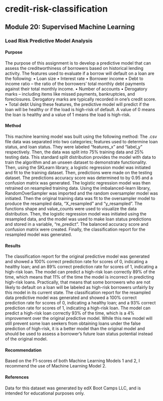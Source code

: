 # credit-risk-classification

## Module 20: Supervised Machine Learning 
### Load Risk Predictive Model Analysis
#### Purpose
The purpose of this assignment is to develop a predictive model that can assess the creditworthiness of borrowers based on historical lending activity. The features used to evaluate if a borrow will default on a loan are the following: 
•	Loan size
•	Interest rate
•	Borrower income
•	Debt to income ratio – the ratio of the borrowers’ total monthly debt payments against their total monthly income.
•	Number of accounts
•	Derogatory marks – including items like missed payments, bankruptcies, and foreclosures. Derogatory marks are typically recorded in one’s credit score.
•	Total debt
Using these features, the predictive model will predict if the loan will be healthy or if the load is high-risk of default. A value of 0 means the loan is healthy and a value of 1 means the load is high-risk. 
#### Method
This machine learning model was built using the following method: 
The .csv file data was separated into two categories; features used to determine loan status, and loan status. They were labeled “features_x” and “label_y” respectively. Then, the data was split into 75% training data and 25% testing data. This standard split distribution provides the model with data to train the algorithm and an unseen dataset to demonstrate functionality. Then, using the SKLearn library, a logistic regression model was initiated and fit to the training dataset. Then, predictions were made on the testing dataset. The predictions accuracy score was determined to by 0.95 and a confusion matrix was generated. 
The logistic regression model was then retrained on resampled training data. Using the imbalanced-learn library, RandomOverSampler was imported and the random oversampler model was initiated. Then the original training data was fit to the oversampler model to produce the resampled data, “X_resampled” and “y_resampled”. The functions shape and value_counts were used to visualize the data distribution. Then, the logistic regression model was initiated using the resampled data, and the model was used to make loan status predictions and stored in a variable, “re_predict”. The balanced accuracy score and confusion matrix were created. Finally, the classification report for the resampled model was generated. 
#### Results 
The classification report for the original predictive model was generated and showed a 100% correct prediction rate for scores of 0, indicating a healthy loan; and an 89% correct prediction rate for scores of 1, indicating a high-risk loan. The model can predict a high-risk loan correctly 89% of the time, which means that 11% of the time the model is incorrect in predicting high-risk loans. Practically, that means that some borrowers who are not likely to default on a loan will be labeled as high-risk borrowers unfairly by this model in its current state. 
The classification report for the resampled data predictive model was generated and showed a 100% correct prediction rate for scores of 0, indicating a healthy loan; and a 93% correct prediction rate for scores of 1, indicating a high-risk loan. The model can predict a high-risk loan correctly 93% of the time, which is a 4% improvement over the original predictive model. While this new model will still prevent some loan seekers from obtaining loans under the false prediction of high-risk, it is a better model than the original model and should be used to assess a borrower’s future loan status potential instead of the original model.
#### Recommendation
Based on the F1-scores of both Machine Learning Models 1 and 2, I recommend the use of Machine Learning Model 2. 
#### References
Data for this dataset was generated by edX Boot Camps LLC, and is intended for educational purposes only.
